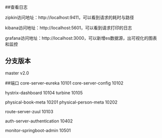##查看日志

zipkin访问地址：http://localhost:9411，可以看到请求的耗时与路径

kibana访问地址：http://localhost:5601，可以看到请求打印的日志

grafana访问地址：http://localhost:3000，可以新增es数据源，出可视化的图表和监控

## 分支版本
master 
v2.0


##端口
core-server-eureka 10101
core-server-config 10102

hystrix-dashboard 10104
turbine 10105

physical-book-meta 10201
physical-person-meta 10202

route-server-zuul 10103

auth-server-authentication 10402

monitor-springboot-admin 10501

